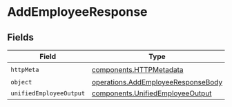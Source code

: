 # AddEmployeeResponse


## Fields

| Field                                                                                    | Type                                                                                     | Required                                                                                 | Description                                                                              |
| ---------------------------------------------------------------------------------------- | ---------------------------------------------------------------------------------------- | ---------------------------------------------------------------------------------------- | ---------------------------------------------------------------------------------------- |
| `httpMeta`                                                                               | [components.HTTPMetadata](../../models/components/httpmetadata.md)                       | :heavy_check_mark:                                                                       | N/A                                                                                      |
| `object`                                                                                 | [operations.AddEmployeeResponseBody](../../models/operations/addemployeeresponsebody.md) | :heavy_minus_sign:                                                                       | N/A                                                                                      |
| `unifiedEmployeeOutput`                                                                  | [components.UnifiedEmployeeOutput](../../models/components/unifiedemployeeoutput.md)     | :heavy_minus_sign:                                                                       | N/A                                                                                      |